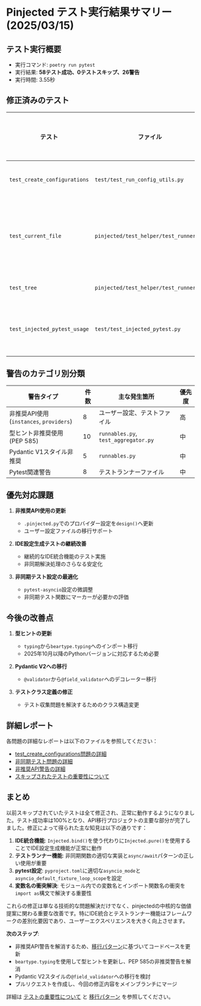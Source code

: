 # Pinjected テスト実行結果サマリー (2025/03/15)

## テスト実行概要
- 実行コマンド: `poetry run pytest`
- 実行結果: **58テスト成功、0テストスキップ、26警告**
- 実行時間: 3.55秒

## 修正済みのテスト

| テスト | ファイル | 以前の状態 | 修正内容 | 優先度 |
|-------|---------|----------|---------|-------|
| `test_create_configurations` | `test/test_run_config_utils.py` | 失敗 | `Injected.bind()`を`Injected.pure()`に変更し、IDE設定生成機能を正常化 | 中 |
| `test_current_file` | `pinjected/test_helper/test_runner.py` | 失敗 | 関数を`async`に変更し、正しく`await`キーワードを使用。コメントでpytestテストではなくユーザーインターフェースであることを明記 | 低～中 |
| `test_tree` | `pinjected/test_helper/test_runner.py` | 失敗 | `test_current_file`と同様に修正 | 低～中 |
| `test_injected_pytest_usage` | `test/test_injected_pytest.py` | 失敗 | 変数名`design`と関数名`design()`の衝突を解決するために`from pinjected import design as design_fn`を使用 | 高 |

## 警告のカテゴリ別分類

| 警告タイプ | 件数 | 主な発生箇所 | 優先度 |
|-----------|-----|------------|-------|
| 非推奨API使用 (`instances`, `providers`) | 8 | ユーザー設定、テストファイル | 高 |
| 型ヒント非推奨使用 (PEP 585) | 10 | `runnables.py`, `test_aggregator.py` | 中 |
| Pydantic V1スタイル非推奨 | 5 | `runnables.py` | 中 |
| Pytest関連警告 | 8 | テストランナーファイル | 中 |

## 優先対応課題

1. **非推奨API使用の更新**
   - `.pinjected.py`でのプロバイダー設定を`design()`へ更新
   - ユーザー設定ファイルの移行サポート

2. **IDE設定生成テストの継続改善**
   - 継続的なIDE統合機能のテスト実施
   - 非同期解決処理のさらなる安定化

3. **非同期テスト設定の最適化**
   - `pytest-asyncio`設定の微調整
   - 非同期テスト関数にマーカーが必要かの評価

## 今後の改善点

1. **型ヒントの更新**
   - `typing`から`beartype.typing`へのインポート移行
   - 2025年10月以降のPythonバージョンに対応するため必要

2. **Pydantic V2への移行**
   - `@validator`から`@field_validator`へのデコレーター移行

3. **テストクラス定義の修正**
   - テスト収集問題を解決するためのクラス構造変更

## 詳細レポート
各問題の詳細なレポートは以下のファイルを参照してください：

- [test_create_configurations問題の詳細](./issue-2025-03-15-test_create_configurations.md)
- [非同期テスト問題の詳細](./issue-2025-03-15-test_runner_async.md)
- [非推奨API警告の詳細](./issue-2025-03-15-deprecation_warnings.md)
- [スキップされたテストの重要性について](./issue-2025-03-15-test_importance.md)

## まとめ
以前スキップされていたテストは全て修正され、正常に動作するようになりました。テスト成功率は100%となり、API移行プロジェクトの主要な部分が完了しました。修正によって得られた主な知見は以下の通りです：

1. **IDE統合機能**: `Injected.bind()`を使う代わりに`Injected.pure()`を使用することでIDE設定生成機能が正常に動作
2. **テストランナー機能**: 非同期関数の適切な実装と`async/await`パターンの正しい使用が重要
3. **pytest設定**: `pyproject.toml`に適切な`asyncio_mode`と`asyncio_default_fixture_loop_scope`を設定
4. **変数名の衝突解決**: モジュール内での変数名とインポート関数名の衝突を`import as`構文で解決する重要性

これらの修正は単なる技術的な問題解決だけでなく、pinjectedの中核的な価値提案に関わる重要な改善です。特にIDE統合とテストランナー機能はフレームワークの差別化要因であり、ユーザーエクスペリエンスを大きく向上させます。

**次のステップ**:
- 非推奨API警告を解消するため、[移行パターン](./migration-patterns.md)に基づいてコードベースを更新
- `beartype.typing`を使用して型ヒントを更新し、PEP 585の非推奨警告を解消
- Pydantic V2スタイルの`@field_validator`への移行を検討
- プルリクエストを作成し、今回の修正内容をメインブランチにマージ

詳細は [テストの重要性について](./issue-2025-03-15-test_importance.md) と [移行パターン](./migration-patterns.md) を参照してください。